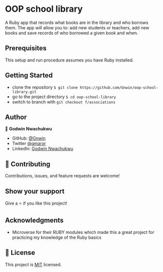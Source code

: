 # OOP school library
A Ruby app that records what books are in the library and who borrows them. The app will allow you to: add new students or teachers, add new books and save records of who borrowed a given book and when.

## Prerequisites
This setup and run procedure assumes you have Ruby installed.

## Getting Started

- clone the repository `$ git clone https://github.com/Gnwin/oop-school-library.git`
- go to the project directory `$ cd oop-school-library`
- switch to branch with `git checkout f/associations`

## Author

👤 **Godwin Nwachukwu**

- GitHub: [@Gnwin](https://github.com/Gnwin)
- Twitter [@gmarxr](https://twitter.com/gmarxr)
- LinkedIn: [Godwin Nwachukwu](https://www.linkedin.com/in/n-gwin/)

## 🤝 Contributing

Contributions, issues, and feature requests are welcome!


## Show your support
Give a ⭐️ if you like this project!

## Acknowledgments

- Microverse for their RUBY modules which made this a great project for practicing my knowledge of the Ruby basics

## 📝 License

This project is [MIT](./MIT.md) licensed.

